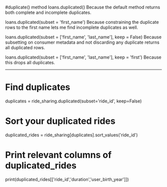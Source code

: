 #duplicate() method
loans.duplicated()
  Because the default method returns both complete and incomplete duplicates.

loans.duplicated(subset = 'first_name')
  Because constraining the duplicate rows to the first name lets me find incomplete duplicates as well.

loans.duplicated(subset = ['first_name', 'last_name'], keep = False)
  Because subsetting on consumer metadata and not discarding any duplicate returns all duplicated rows.

loans.duplicated(subset = ['first_name', 'last_name'], keep = 'first')
  Because this drops all duplicates.
  
  ---------
# Find duplicates
duplicates = ride_sharing.duplicated(subset='ride_id', keep=False)

# Sort your duplicated rides
duplicated_rides = ride_sharing[duplicates].sort_values('ride_id')

# Print relevant columns of duplicated_rides
print(duplicated_rides[['ride_id','duration','user_birth_year']])
